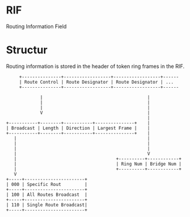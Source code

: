 # RIF
Routing Information Field

# Structur

Routing information is stored in the header of token ring frames in the RIF.


         +---------------+------------------+------------------+------
         | Route Control | Route Designator | Route Designator | ...
         +---------------+------------------+------------------+------
         
                 |                                        |
                 |                                        |
                 |                                        |
                 V                                        |
                                                          |
    +-----------+--------+-----------+---------------+    |
    | Broadcast | Length | Direction | Largest Frame |    |
    +-----------+--------+-----------+---------------+    |
       |                                                  |
       |                                                  |
       |                                                  |
       |                                                  V
       |                                      +----------+------------+
       |                                      | Ring Num | Bridge Num |
       |                                      +----------+------------+
       V
    +-----+-----------------------+
    | 000 | Specific Rout         |
    +-----+-----------------------+
    | 100 | All Routes Broadcast  |
    +-----+-----------------------+
    | 110 | Single Route Broadcast|
    +-----+-----------------------+
